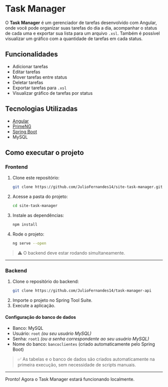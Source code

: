 # Task Manager

O **Task Manager** é um gerenciador de tarefas desenvolvido com Angular, onde você pode organizar suas tarefas do dia a dia, acompanhar o status de cada uma e exportar sua lista para um arquivo `.xsl`. Também é possível visualizar um gráfico com a quantidade de tarefas em cada status.

## Funcionalidades

- Adicionar tarefas
- Editar tarefas
- Mover tarefas entre status
- Deletar tarefas
- Exportar tarefas para `.xsl`
- Visualizar gráfico de tarefas por status

## Tecnologias Utilizadas

- [Angular](https://angular.io/)
- [PrimeNG](https://www.primefaces.org/primeng/)
- [Spring Boot](https://spring.io/projects/spring-boot)
- MySQL

## Como executar o projeto

### Frontend

1. Clone este repositório:
   ```bash
   git clone https://github.com/JulioFernandes14/site-task-manager.git
   ```
2. Acesse a pasta do projeto:
   ```bash
   cd site-task-manager
   ```
3. Instale as dependências:
   ```bash
   npm install
   ```
4. Rode o projeto:
   ```bash
   ng serve --open
   ```

> ⚠️ O backend deve estar rodando simultaneamente.

---

### Backend

1. Clone o repositório do backend:
   ```bash
   git clone https://github.com/JulioFernandes14/task-manager-api
   ```
2. Importe o projeto no Spring Tool Suite.
3. Execute a aplicação.

#### Configuração do banco de dados

- Banco: MySQL  
- Usuário: `root` *(ou seu usuário MySQL)*  
- Senha: `root1` *(ou a senha correspondente ao seu usuário MySQL)*  
- Nome do banco: `bancoclientes` (criado automaticamente pelo Spring Boot)

> ✅ As tabelas e o banco de dados são criados automaticamente na primeira execução, sem necessidade de scripts manuais.

---

Pronto! Agora o Task Manager estará funcionando localmente.
